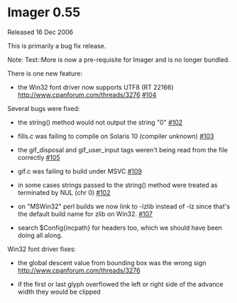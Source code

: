 # Imager 0.55

Released 16 Dec 2006

This is primarily a bug fix release.

Note: Test::More is now a pre-requisite for Imager and is no longer bundled.

There is one new feature:

- the Win32 font driver now supports UTF8 (RT 22166) http://www.cpanforum.com/threads/3276 [#104](https://github.com/tonycoz/imager/issues/104)

Several bugs were fixed:

- the string() method would not output the string "0" [#102](https://github.com/tonycoz/imager/issues/102)

- fills.c was failing to compile on Solaris 10 (compiler unknown) [#103](https://github.com/tonycoz/imager/issues/103)

- the gif_disposal and gif_user_input tags weren't being read from the file correctly [#105](https://github.com/tonycoz/imager/issues/105)

- gif.c was failing to build under MSVC [#109](https://github.com/tonycoz/imager/issues/109)

- in some cases strings passed to the string() method were treated as terminated by NUL (chr 0) [#102](https://github.com/tonycoz/imager/issues/102)

- on "MSWin32" perl builds we now link to -lzlib instead of -lz since that's the default build name for zlib on Win32. [#107](https://github.com/tonycoz/imager/issues/107)

- search $Config{incpath} for headers too, which we should have been doing all along.

Win32 font driver fixes:

- the global descent value from bounding box was the wrong sign http://www.cpanforum.com/threads/3276

- if the first or last glyph overflowed the left or right side of the advance width they would be clipped
